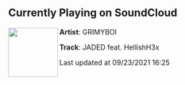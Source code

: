## Currently Playing on SoundCloud

[<img align="left" width="100" src="https://i1.sndcdn.com/artworks-F98qX9N1Tjn8Sg9N-rmh0sw-t500x500.jpg">](https://soundcloud.com/grimyboi/jaded-feat-hellishh3x)

**Artist**: GRIMYBOI 

**Track**: JADED feat. HellishH3x

Last updated at 09/23/2021 16:25
